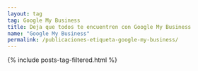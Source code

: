 ```yaml
---
layout: tag
tag: Google My Business
title: Deja que todos te encuentren con Google My Business
name: "Google My Business"
permalink: /publicaciones-etiqueta-google-my-business/
---
```


{% include posts-tag-filtered.html %}
